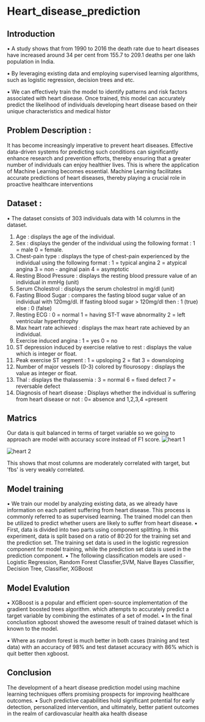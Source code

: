 # Heart_disease_prediction

## Introduction

▪ A study shows that from 1990 to 2016 the death rate due to 
heart diseases have increased around 34 per cent from 155.7 to 
209.1 deaths per one lakh population in India.

▪ By leveraging existing data and employing supervised learning 
algorithms, such as logistic regression, decision trees and etc. 

▪ We can effectively train the model to identify patterns and risk 
factors associated with heart disease. Once trained, this model 
can accurately predict the likelihood of individuals developing 
heart disease based on their unique characteristics and medical 
histor

## Problem Description :

It has become increasingly imperative to prevent heart diseases. 
Effective data-driven systems for predicting such conditions can 
significantly enhance research and prevention efforts, thereby 
ensuring that a greater number of individuals can enjoy healthier 
lives. This is where the application of Machine Learning 
becomes essential. Machine Learning facilitates accurate 
predictions of heart diseases, thereby playing a crucial role in 
proactive healthcare interventions

## Dataset :
▪ The dataset consists of 303 individuals data with 14 columns in the dataset.
1. Age : displays the age of the individual.
2. Sex : displays the gender of the individual using the following format : 1 = male 0 = female.
3. Chest-pain type : displays the type of chest-pain experienced by the individual using the following 
format : 1 = typical angina 2 = atypical angina 3 = non - anginal pain 4 = asymptotic
4. Resting Blood Pressure : displays the resting blood pressure value of an individual in mmHg (unit)
5. Serum Cholestrol : displays the serum cholestrol in mg/dl (unit)
6. Fasting Blood Sugar : compares the fasting blood sugar value of an individual with 120mg/dl. If 
fasting blood sugar > 120mg/dl then : 1 (true) else : 0 (false)
7. Resting ECG : 0 = normal 1 = having ST-T wave abnormality 2 = left ventricular hyperthrophy
8. Max heart rate achieved : displays the max heart rate achieved by an individual.
9. Exercise induced angina : 1 = yes 0 = no
10. ST depression induced by exercise relative to rest : displays the value which is integer or float.
11. Peak exercise ST segment : 1 = upsloping 2 = flat 3 = downsloping
12. Number of major vessels (0-3) colored by flourosopy : displays the value as integer or float.
13. Thal : displays the thalassemia : 3 = normal 6 = fixed defect 7 = reversable defect
14. Diagnosis of heart disease : Displays whether the individual is suffering from heart disease or not : 0= absence and 1,2,3,4 =present

## Matrics

Our data is quit balanced in terms of target variable so we going to 
approach are model with accuracy score instead of F1 score.
![heart 1](https://github.com/ahmedali1102/Heart_disease_prediction/assets/162327449/e4de1d2e-d926-4df1-8a39-9dd8b325f29f)

![heart 2](https://github.com/ahmedali1102/Heart_disease_prediction/assets/162327449/4e95f7a1-e6c7-4791-a2aa-b550c3e26684)


This shows that most columns are moderately correlated 
with target, but 'fbs' is very weakly correlated.


## Model training
▪ We train our model by analyzing existing data, as we already have 
information on each patient suffering from heart disease. This process is 
commonly referred to as supervised learning. The trained model can then be 
utilized to predict whether users are likely to suffer from heart disease.
▪ First, data is divided into two parts using component splitting. In this 
experiment, data is split based on a ratio of 80:20 for the training set 
and the prediction set. The training set data is used in the logistic 
regression component for model training, while the prediction set data 
is used in the prediction component.
▪ The following classification models are used - Logistic Regression, 
Random Forest Classfier,SVM, Naive Bayes Classifier, Decision Tree,
Classifier, XGBoost

## Model Evalution

▪ XGBoost is a popular and efficient open-source implementation of the 
gradient boosted trees algorithm. which attempts to accurately 
predict a target variable by combining the estimates of a set of model.
▪ In the final conclustion xgboost showed the awesome result of trained 
dataset which is known to the model.

▪ Where as random forest is much better in both cases (training and test 
data) with an accuracy of 98% and test dataset accuracy with 86% 
which is quit better then xgboost.


## Conclusion

The development of a heart disease prediction model using machine 
learning techniques offers promising prospects for improving 
healthcare outcomes.
▪ Such predictive capabilities hold significant potential for early 
detection, personalized intervention, and ultimately, better patient 
outcomes in the realm of cardiovascular health aka health disease


